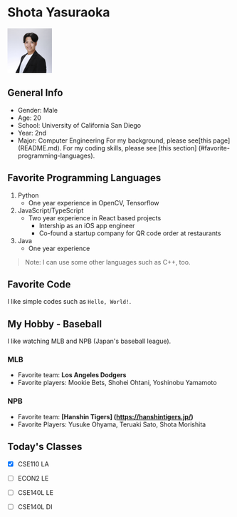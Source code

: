 # Shota Yasuraoka

<img src="ビジネス写真.jpg" alt="My Picture" width="100"/>

## General Info

- Gender: Male
- Age: 20
- School: University of California San Diego
- Year: 2nd
- Major: Computer Engineering
For my background, please see[this page] (README.md).
For my coding skills, please see [this section] (#favorite-programming-languages).

## Favorite Programming Languages

1. Python
   - One year experience in OpenCV, Tensorflow
2. JavaScript/TypeScript
   - Two year experience in React based projects
     - Intership as an iOS app engineer
     - Co-found a startup company for QR code order at restaurants
3. Java
   - One year experience

> Note: I can use some other languages such as C++, too.

## Favorite Code

I like simple codes such as `Hello, World!`.
  
## My Hobby - Baseball

I like watching MLB and NPB (Japan's baseball league).

### MLB
- Favorite team: **Los Angeles Dodgers**
- Favorite players: Mookie Bets, Shohei Ohtani, Yoshinobu Yamamoto

### NPB
- Favorite team: **[Hanshin Tigers] (https://hanshintigers.jp/)**
- Favorite Players: Yusuke Ohyama, Teruaki Sato, Shota Morishita 

## Today's Classes

- [x] CSE110 LA
- [ ] ECON2 LE
- [ ] CSE140L LE
- [ ] CSE140L DI



